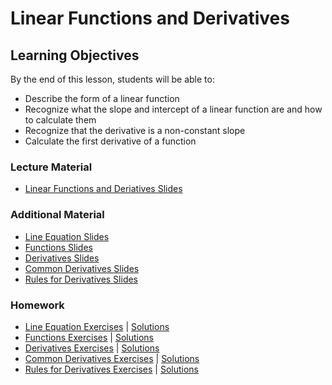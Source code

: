 # Linear Functions and Derivatives

## Learning Objectives
By the end of this lesson, students will be able to:
- Describe the form of a linear function
- Recognize what the slope and intercept of a linear function are and how to calculate them
- Recognize that the derivative is a non-constant slope
- Calculate the first derivative of a function



### Lecture Material
- [Linear Functions and Deriatives Slides](linear_functions_derivatives.pdf)  

### Additional Material
- [Line Equation Slides](additional_material/Line%20Equation.pdf)
- [Functions Slides](additional_material/Functions.pdf)
- [Derivatives Slides](additional_material/Derivatives.pdf)
- [Common Derivatives Slides](additional_material/Common%20Derivatives.pdf)  
- [Rules for Derivatives Slides](additional_material/Rules%20for%20Derivatives.pdf)  

### Homework
- [Line Equation Exercises](homework/line_equation_exercises.ipynb) | [Solutions](homework/line_equation_exercises%20(solutions).ipynb)  
- [Functions Exercises](homework/functions_exercises.ipynb) | [Solutions](homework/functions_exercises%20(solutions).ipynb)  
- [Derivatives Exercises](homework/derivatives_exercises.ipynb) | [Solutions](homework/derivatives_exercises%20(solutions).ipynb)  
- [Common Derivatives Exercises](homework/common_derivatives_exercises.ipynb) | [Solutions](homework/common_derivatives_exercises%20(solutions).ipynb)  
- [Rules for Derivatives Exercises](homework/rules_for_derivatives_exercises.ipynb) | [Solutions](homework/rules_for_derivatives_exercises%20(solutions).ipynb)  
